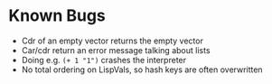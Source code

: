 # Known Bugs

* Cdr of an empty vector returns the empty vector
* Car/cdr return an error message talking about lists
* Doing e.g. `(+ 1 "1")` crashes the interpreter
* No total ordering on LispVals, so hash keys are often overwritten